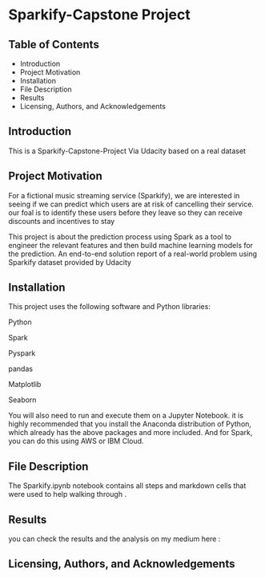 # Sparkify-Capstone Project

## Table of Contents
- Introduction
- Project Motivation
- Installation
- File Description
- Results
- Licensing, Authors, and Acknowledgements

## Introduction
This is a Sparkify-Capstone-Project Via Udacity based on a real dataset

## Project Motivation
For a fictional music streaming service (Sparkify), we are interested in seeing if we can predict which users are at risk of cancelling their service. our foal is to identify these users before they leave so they can receive discounts and incentives to stay

This project is about the prediction process using Spark as a tool to engineer the relevant features and then build machine learning models for the prediction. An end-to-end solution report of a real-world problem using Sparkify dataset provided by Udacity

## Installation
This project uses the following software and Python libraries:

Python

Spark

Pyspark

pandas

Matplotlib

Seaborn

You will also need to run and execute them on a Jupyter Notebook.
it is highly recommended that you install the Anaconda distribution of Python, which already has the above packages and more included. And for Spark, you can do this using AWS or IBM Cloud.

## File Description
The Sparkify.ipynb notebook contains all steps and markdown cells that were used to help walking through .

## Results 
you can check the results and the analysis on my medium here :

## Licensing, Authors, and Acknowledgements
